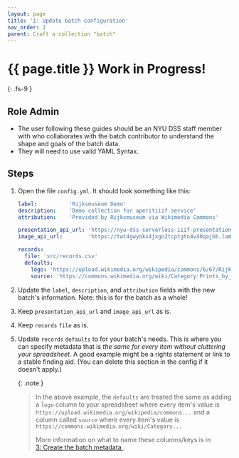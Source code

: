 ```yaml
---
layout: page
title: '1: Update batch configuration'
nav_order: 1
parent: Craft a collection "batch"
---
```

# {{ page.title }} <span class="label label-purple">Work in Progress!</span>
{: .fs-9 }

## Role <span class="label label-green">Admin</span>

- The user following these guides should be an NYU DSS staff member with who collaborates with the batch contributor to understand the shape and goals of the batch data.
- They will need to use valid YAML Syntax.

## Steps

1. Open the file `config.yml`. It should look something like this:

    ``` yaml
    label:          'Rijksmuseum Demo'
    description:    'Demo collection for aperitiiif service'
    attribution:    'Provided by Rijksmuseum via Wikimedia Commons'

    presentation_api_url: 'https://nyu-dss-serverless-iiif-presentation-test.s3.us-east-1.amazonaws.com'
    image_api_url:        'https://twt4gwyokx4jxgo2tcptgtn4v40qajbb.lambda-url.us-east-1.on.aws/iiif/2'

    records:
      file: 'src/records.csv'
      defaults:
        logo: 'https://upload.wikimedia.org/wikipedia/commons/6/67/Rijks_museum_logo.png'
        source: 'https://commons.wikimedia.org/wiki/Category:Prints_by_Katsukawa_Shunsh%C5%8D_in_the_Rijksmuseum_Amsterdam'
    ```

2. Update the `label`, `description`, and `attribution` fields with the new batch's information. Note: this is for the batch as a whole!
3. Keep `presentation_api_url` and `image_api_url` as is.
4. Keep `records` `file` as is.
5. Update `records` `defaults` to for your batch's needs. This is where you can specify metadata that is *the same for every item without cluttering your spreadsheet*. A good example might be a rights statement or link to a stable finding aid. (You can delete this section in the config if it doesn't apply.)

    {: .note }
    > In the above example, the `defaults` are treated the same as adding a `logo` column to your spreadsheet where every item's value is `https://upload.wikimedia.org/wikipedia/commons...` and a column called `source` where every item's value is `https://commons.wikimedia.org/wiki/Category...`
    >
    > More information on what to name these columns/keys is in  
    > [3: Create the batch metadata ](create-batch-metadata.html).
